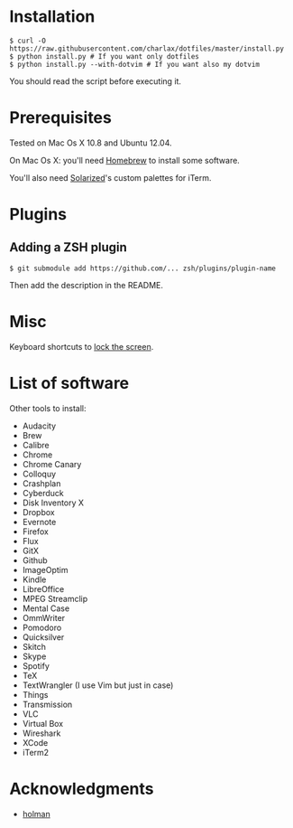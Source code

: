 Installation
============

    $ curl -O https://raw.githubusercontent.com/charlax/dotfiles/master/install.py
    $ python install.py # If you want only dotfiles
    $ python install.py --with-dotvim # If you want also my dotvim

You should read the script before executing it.

Prerequisites
=============

Tested on Mac Os X 10.8 and Ubuntu 12.04.

On Mac Os X: you'll need [Homebrew](http://mxcl.github.com/homebrew/) to install some software.

You'll also need [Solarized](http://ethanschoonover.com/solarized)'s custom
palettes for iTerm.

Plugins
=======

Adding a ZSH plugin
-------------------

    $ git submodule add https://github.com/... zsh/plugins/plugin-name

Then add the description in the README.

Misc
====

Keyboard shortcuts to [lock the
screen](http://hints.macworld.com/article.php?story=20090831093941225).

List of software
================

Other tools to install:

* Audacity
* Brew
* Calibre
* Chrome
* Chrome Canary
* Colloquy
* Crashplan
* Cyberduck
* Disk Inventory X
* Dropbox
* Evernote
* Firefox
* Flux
* GitX
* Github
* ImageOptim
* Kindle
* LibreOffice
* MPEG Streamclip
* Mental Case
* OmmWriter
* Pomodoro
* Quicksilver
* Skitch
* Skype
* Spotify
* TeX
* TextWrangler (I use Vim but just in case)
* Things
* Transmission
* VLC
* Virtual Box
* Wireshark
* XCode
* iTerm2

Acknowledgments
===============

* [holman](https://github.com/holman/dotfiles)
